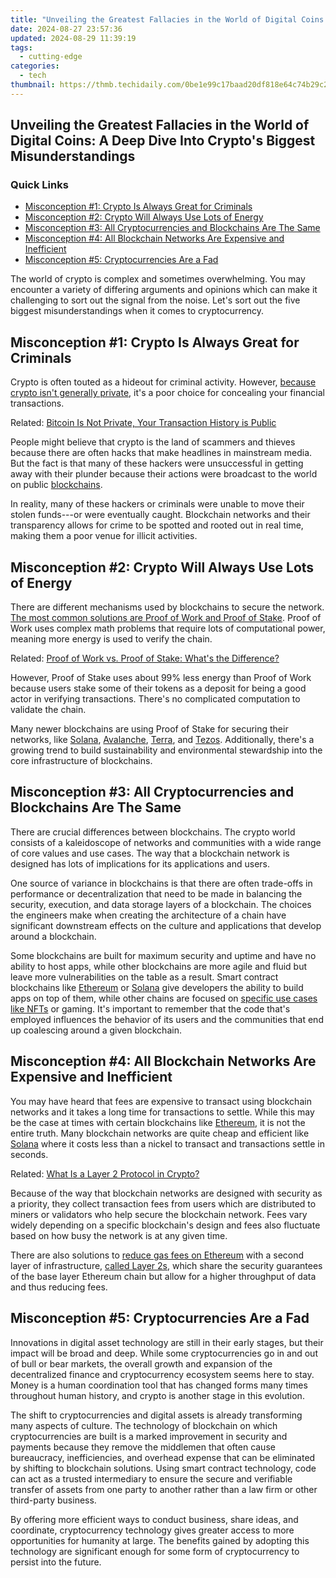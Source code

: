 ```yaml
---
title: "Unveiling the Greatest Fallacies in the World of Digital Coins: A Deep Dive Into Crypto's Biggest Misunderstandings"
date: 2024-08-27 23:57:36
updated: 2024-08-29 11:39:19
tags:
  - cutting-edge
categories:
  - tech
thumbnail: https://thmb.techidaily.com/0be1e99c17baad20df818e64c74b29c212a06e76be2a092d41b1fc888150e8a5.jpeg
---
```


## Unveiling the Greatest Fallacies in the World of Digital Coins: A Deep Dive Into Crypto's Biggest Misunderstandings

### Quick Links

* [Misconception #1: Crypto Is Always Great for Criminals](https://win-answers.techidaily.com/quick-fixes-and-solutions-getting-farming-simulator-groove-back-when-it-wont-start/)
* [Misconception #2: Crypto Will Always Use Lots of Energy](https://fake-location.techidaily.com/how-to-simulate-gps-movement-with-location-spoofer-on-samsung-galaxy-m34-5g-drfone-by-drfone-virtual-android/)
* [Misconception #3: All Cryptocurrencies and Blockchains Are The Same](https://extra-hints.techidaily.com/professional-level-interview-and-journey-podcasts-on-apple-devices/)
* [Misconception #4: All Blockchain Networks Are Expensive and Inefficient](https://article-helps.techidaily.com/gaming-gains-total-earnings-for-pewdiepie/)
* [Misconception #5: Cryptocurrencies Are a Fad](https://fox-boxes.techidaily.com/new-2024-approved-prime-color-balancer-suite/)

 The world of crypto is complex and sometimes overwhelming. You may encounter a variety of differing arguments and opinions which can make it challenging to sort out the signal from the noise. Let's sort out the five biggest misunderstandings when it comes to cryptocurrency.

##  Misconception #1: Crypto Is Always Great for Criminals

 Crypto is often touted as a hideout for criminal activity. However, [because crypto isn't generally private](https://facebook-video-footage.techidaily.com/new-vimeo-vs-youtube-which-is-better/), it's a poor choice for concealing your financial transactions.

Related: [Bitcoin Is Not Private, Your Transaction History is Public](https://facebook-video-footage.techidaily.com/new-vimeo-vs-youtube-which-is-better/) 

 People might believe that crypto is the land of scammers and thieves because there are often hacks that make headlines in mainstream media. But the fact is that many of these hackers were unsuccessful in getting away with their plunder because their actions were broadcast to the world on public [blockchains](https://facebook-videos.techidaily.com/updated-2024-approved-top-playlist-hits-social-medias-1-10-video-winners/).

 In reality, many of these hackers or criminals were unable to move their stolen funds---or were eventually caught. Blockchain networks and their transparency allows for crime to be spotted and rooted out in real time, making them a poor venue for illicit activities.

##  Misconception #2: Crypto Will Always Use Lots of Energy

 There are different mechanisms used by blockchains to secure the network. [The most common solutions are Proof of Work and Proof of Stake](https://graphic-issues.techidaily.com/blinking-void-after-graphic-patch/). Proof of Work uses complex math problems that require lots of computational power, meaning more energy is used to verify the chain.

Related: [Proof of Work vs. Proof of Stake: What's the Difference?](https://graphic-issues.techidaily.com/blinking-void-after-graphic-patch/) 

 However, Proof of Stake uses about 99% less energy than Proof of Work because users stake some of their tokens as a deposit for being a good actor in verifying transactions. There's no complicated computation to validate the chain.

 Many newer blockchains are using Proof of Stake for securing their networks, like [Solana](https://solana.com/), [Avalanche](https://www.avax.network/), [Terra](https://www.terra.money/), and [Tezos](https://tezos.com/). Additionally, there's a growing trend to build sustainability and environmental stewardship into the core infrastructure of blockchains.

##  Misconception #3: All Cryptocurrencies and Blockchains Are The Same

 There are crucial differences between blockchains. The crypto world consists of a kaleidoscope of networks and communities with a wide range of core values and use cases. The way that a blockchain network is designed has lots of implications for its applications and users.

 One source of variance in blockchains is that there are often trade-offs in performance or decentralization that need to be made in balancing the security, execution, and data storage layers of a blockchain. The choices the engineers make when creating the architecture of a chain have significant downstream effects on the culture and applications that develop around a blockchain.

 Some blockchains are built for maximum security and uptime and have no ability to host apps, while other blockchains are more agile and fluid but leave more vulnerabilities on the table as a result. Smart contract blockchains like [Ethereum](https://extra-information.techidaily.com/in-2024-automated-opener-your-srt-files-windows-and-mac/) or [Solana](https://solana.com/) give developers the ability to build apps on top of them, while other chains are focused on [specific use cases like NFTs](https://sound-tweaking.techidaily.com/updated-2024-approved-mastering-echo-effects-implementing-reverb-in-digital-sound-environments-windows-edition/) or gaming. It's important to remember that the code that's employed influences the behavior of its users and the communities that end up coalescing around a given blockchain.

##  Misconception #4: All Blockchain Networks Are Expensive and Inefficient

 You may have heard that fees are expensive to transact using blockchain networks and it takes a long time for transactions to settle. While this may be the case at times with certain blockchains like [Ethereum](https://extra-information.techidaily.com/in-2024-automated-opener-your-srt-files-windows-and-mac/), it is not the entire truth. Many blockchain networks are quite cheap and efficient like [Solana](https://solana.com/community?gclid=Cj0KCQjwpImTBhCmARIsAKr58czvGo-drVqx5UKbkeF9PX794VLYXYJ18guvHaxWtNr%5FKuao1lFeCdIaAl0gEALw%5FwcB) where it costs less than a nickel to transact and transactions settle in seconds.

Related: [What Is a Layer 2 Protocol in Crypto?](https://android-unlock.techidaily.com/how-to-remove-a-previously-synced-google-account-from-your-motorola-razr-40-by-drfone-android/) 

 Because of the way that blockchain networks are designed with security as a priority, they collect transaction fees from users which are distributed to miners or validators who help secure the blockchain network. Fees vary widely depending on a specific blockchain's design and fees also fluctuate based on how busy the network is at any given time.

 There are also solutions to [reduce gas fees on Ethereum](https://screen-video-capture.techidaily.com/new-unleashing-creativity-how-to-master-io-screen-capture-for-2024/) with a second layer of infrastructure, [called Layer 2s](https://android-unlock.techidaily.com/how-to-remove-a-previously-synced-google-account-from-your-motorola-razr-40-by-drfone-android/), which share the security guarantees of the base layer Ethereum chain but allow for a higher throughput of data and thus reducing fees.

##  Misconception #5: Cryptocurrencies Are a Fad

 Innovations in digital asset technology are still in their early stages, but their impact will be broad and deep. While some cryptocurrencies go in and out of bull or bear markets, the overall growth and expansion of the decentralized finance and cryptocurrency ecosystem seems here to stay. Money is a human coordination tool that has changed forms many times throughout human history, and crypto is another stage in this evolution.

 The shift to cryptocurrencies and digital assets is already transforming many aspects of culture. The technology of blockchain on which cryptocurrencies are built is a marked improvement in security and payments because they remove the middlemen that often cause bureaucracy, inefficiencies, and overhead expense that can be eliminated by shifting to blockchain solutions. Using smart contract technology, code can act as a trusted intermediary to ensure the secure and verifiable transfer of assets from one party to another rather than a law firm or other third-party business.

 By offering more efficient ways to conduct business, share ideas, and coordinate, cryptocurrency technology gives greater access to more opportunities for humanity at large. The benefits gained by adopting this technology are significant enough for some form of cryptocurrency to persist into the future.

<ins class="adsbygoogle"
     style="display:block"
     data-ad-format="autorelaxed"
     data-ad-client="ca-pub-7571918770474297"
     data-ad-slot="1223367746"></ins>



<ins class="adsbygoogle"
     style="display:block"
     data-ad-client="ca-pub-7571918770474297"
     data-ad-slot="8358498916"
     data-ad-format="auto"
     data-full-width-responsive="true"></ins>
